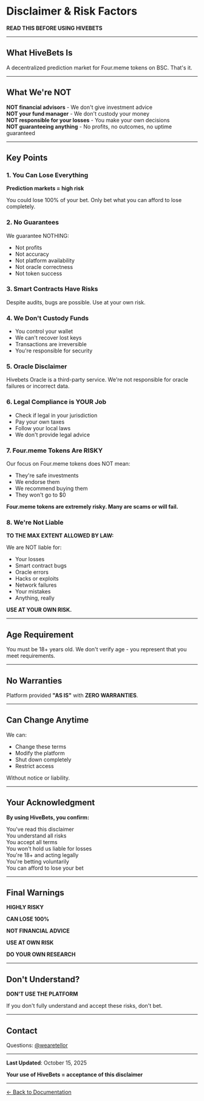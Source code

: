 # Disclaimer & Risk Factors

**READ THIS BEFORE USING HIVEBETS**

***

## What HiveBets Is

A decentralized prediction market for Four.meme tokens on BSC. That's it.

***

## What We're NOT

**NOT financial advisors** - We don't give investment advice\
**NOT your fund manager** - We don't custody your money\
**NOT responsible for your losses** - You make your own decisions\
**NOT guaranteeing anything** - No profits, no outcomes, no uptime guaranteed

***

## Key Points

### 1. You Can Lose Everything

**Prediction markets = high risk**

You could lose 100% of your bet. Only bet what you can afford to lose completely.

### 2. No Guarantees

We guarantee NOTHING:

* Not profits
* Not accuracy
* Not platform availability
* Not oracle correctness
* Not token success

### 3. Smart Contracts Have Risks

Despite audits, bugs are possible. Use at your own risk.

### 4. We Don't Custody Funds

* You control your wallet
* We can't recover lost keys
* Transactions are irreversible
* You're responsible for security

### 5. Oracle Disclaimer

Hivebets Oracle is a third-party service. We're not responsible for oracle failures or incorrect data.

### 6. Legal Compliance is YOUR Job

* Check if legal in your jurisdiction
* Pay your own taxes
* Follow your local laws
* We don't provide legal advice

### 7. Four.meme Tokens Are RISKY

Our focus on Four.meme tokens does NOT mean:

* They're safe investments
* We endorse them
* We recommend buying them
* They won't go to $0

**Four.meme tokens are extremely risky. Many are scams or will fail.**

### 8. We're Not Liable

**TO THE MAX EXTENT ALLOWED BY LAW:**

We are NOT liable for:

* Your losses
* Smart contract bugs
* Oracle errors
* Hacks or exploits
* Network failures
* Your mistakes
* Anything, really

**USE AT YOUR OWN RISK.**

***

## Age Requirement

You must be 18+ years old. We don't verify age - you represent that you meet requirements.

***

## No Warranties

Platform provided **"AS IS"** with **ZERO WARRANTIES**.

***

## Can Change Anytime

We can:

* Change these terms
* Modify the platform
* Shut down completely
* Restrict access

Without notice or liability.

***

## Your Acknowledgment

**By using HiveBets, you confirm:**

You've read this disclaimer\
You understand all risks\
You accept all terms\
You won't hold us liable for losses\
You're 18+ and acting legally\
You're betting voluntarily\
You can afford to lose your bet

***

## Final Warnings

&#x20;**HIGHLY RISKY**

&#x20;**CAN LOSE 100%**

&#x20;**NOT FINANCIAL ADVICE**

&#x20;**USE AT OWN RISK**

&#x20;**DO YOUR OWN RESEARCH**

***

## Don't Understand?

**DON'T USE THE PLATFORM**

If you don't fully understand and accept these risks, don't bet.

***

## Contact

Questions: [@wearetellor](https://twitter.com/wearetellor)

***

**Last Updated**: October 15, 2025

**Your use of HiveBets = acceptance of this disclaimer**

***

[← Back to Documentation](../)
